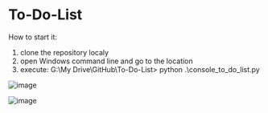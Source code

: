 # To-Do-List

How to start it:

1. clone the repository localy
2. open Windows command line and go to the location
3. execute: G:\My Drive\GitHub\To-Do-List> python .\console_to_do_list.py

![image](https://github.com/hristomirster/To-Do-List/assets/41720388/346c49e3-4dc9-47fc-a554-102a52a90fad)

![image](https://github.com/hristomirster/To-Do-List/assets/41720388/d2683cf0-e8d9-4f89-9e6b-8765d2b6f6e8)

